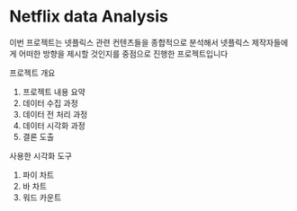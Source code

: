 # Netflix data Analysis

이번 프로젝트는 넷플릭스 관련 컨텐츠들을 종합적으로 분석해서 넷플릭스 제작자들에게 어떠한 방향을 제시할 것인지를 중점으로 진행한 프로젝트입니다

프로젝트 개요
1. 프로젝트 내용 요약
2. 데이터 수집 과정
3. 데이터 전 처리 과정
4. 데이터 시각화 과정
5. 결론 도출



사용한 시각화 도구

1. 파이 차트
2. 바 차트
3. 워드 카운트


